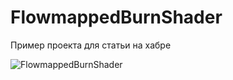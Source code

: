 # FlowmappedBurnShader
Пример проекта для статьи на хабре

![FlowmappedBurnShader](https://i.gyazo.com/13ec4bf16c36d561284f56132cfe36a2.gif)
